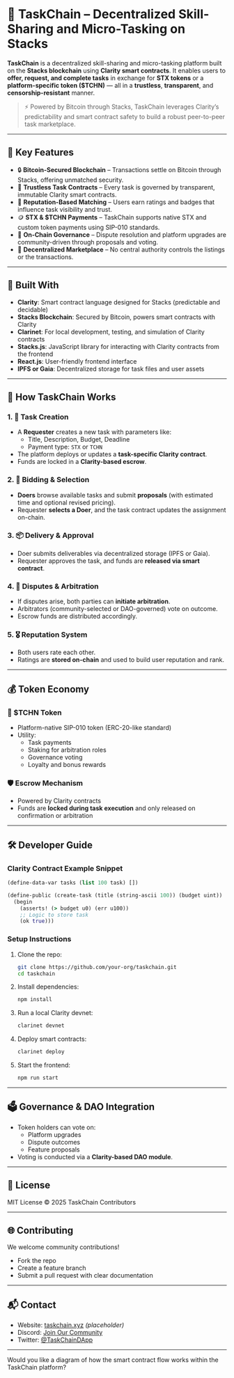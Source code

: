 # 🧩 TaskChain – Decentralized Skill-Sharing and Micro-Tasking on Stacks

**TaskChain** is a decentralized skill-sharing and micro-tasking platform built on the **Stacks blockchain** using **Clarity smart contracts**. It enables users to **offer, request, and complete tasks** in exchange for **STX tokens** or a **platform-specific token ($TCHN)** — all in a **trustless**, **transparent**, and **censorship-resistant** manner.

> ⚡ Powered by Bitcoin through Stacks, TaskChain leverages Clarity’s predictability and smart contract safety to build a robust peer-to-peer task marketplace.

---

## 📌 Key Features

- 🔒 **Bitcoin-Secured Blockchain** – Transactions settle on Bitcoin through Stacks, offering unmatched security.
- 📝 **Trustless Task Contracts** – Every task is governed by transparent, immutable Clarity smart contracts.
- 💼 **Reputation-Based Matching** – Users earn ratings and badges that influence task visibility and trust.
- 🪙 **STX & $TCHN Payments** – TaskChain supports native STX and custom token payments using SIP-010 standards.
- 🧠 **On-Chain Governance** – Dispute resolution and platform upgrades are community-driven through proposals and voting.
- 🧺 **Decentralized Marketplace** – No central authority controls the listings or the transactions.

---

## 🧱 Built With

- **Clarity**: Smart contract language designed for Stacks (predictable and decidable)
- **Stacks Blockchain**: Secured by Bitcoin, powers smart contracts with Clarity
- **Clarinet**: For local development, testing, and simulation of Clarity contracts
- **Stacks.js**: JavaScript library for interacting with Clarity contracts from the frontend
- **React.js**: User-friendly frontend interface
- **IPFS or Gaia**: Decentralized storage for task files and user assets

---

## 🧠 How TaskChain Works

### 1. 🚀 Task Creation
- A **Requester** creates a new task with parameters like:
  - Title, Description, Budget, Deadline
  - Payment type: `STX` or `TCHN`
- The platform deploys or updates a **task-specific Clarity contract**.
- Funds are locked in a **Clarity-based escrow**.

### 2. 💼 Bidding & Selection
- **Doers** browse available tasks and submit **proposals** (with estimated time and optional revised pricing).
- Requester **selects a Doer**, and the task contract updates the assignment on-chain.

### 3. 📦 Delivery & Approval
- Doer submits deliverables via decentralized storage (IPFS or Gaia).
- Requester approves the task, and funds are **released via smart contract**.

### 4. 🔁 Disputes & Arbitration
- If disputes arise, both parties can **initiate arbitration**.
- Arbitrators (community-selected or DAO-governed) vote on outcome.
- Escrow funds are distributed accordingly.

### 5. 🎖️ Reputation System
- Both users rate each other.
- Ratings are **stored on-chain** and used to build user reputation and rank.

---

## 💰 Token Economy

### 💎 $TCHN Token
- Platform-native SIP-010 token (ERC-20-like standard)
- Utility:
  - Task payments
  - Staking for arbitration roles
  - Governance voting
  - Loyalty and bonus rewards

### 🛡️ Escrow Mechanism
- Powered by Clarity contracts
- Funds are **locked during task execution** and only released on confirmation or arbitration

---

## 🛠️ Developer Guide

### Clarity Contract Example Snippet
```clojure
(define-data-var tasks (list 100 task) [])

(define-public (create-task (title (string-ascii 100)) (budget uint))
  (begin
    (asserts! (> budget u0) (err u100))
    ;; Logic to store task
    (ok true)))
```

### Setup Instructions
1. Clone the repo:
   ```bash
   git clone https://github.com/your-org/taskchain.git
   cd taskchain
   ```

2. Install dependencies:
   ```bash
   npm install
   ```

3. Run a local Clarity devnet:
   ```bash
   clarinet devnet
   ```

4. Deploy smart contracts:
   ```bash
   clarinet deploy
   ```

5. Start the frontend:
   ```bash
   npm run start
   ```

---

## 🗳️ Governance & DAO Integration

- Token holders can vote on:
  - Platform upgrades
  - Dispute outcomes
  - Feature proposals
- Voting is conducted via a **Clarity-based DAO module**.

---

## 📄 License

MIT License © 2025 TaskChain Contributors

---

## 🌐 Contributing

We welcome community contributions!

- Fork the repo
- Create a feature branch
- Submit a pull request with clear documentation

---

## 📬 Contact

- Website: [taskchain.xyz](https://taskchain.xyz) *(placeholder)*
- Discord: [Join Our Community](https://discord.gg/taskchain)
- Twitter: [@TaskChainDApp](https://twitter.com/TaskChainDApp)

---

Would you like a diagram of how the smart contract flow works within the TaskChain platform?
